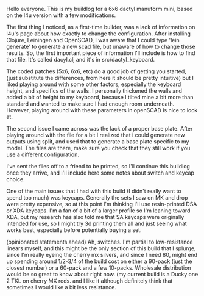 Hello everyone. This is my buildlog for a 6x6 dactyl manuform mini, based on the l4u version with a few modifications.

The first thing I noticed, as a first-time builder, was a lack of information on l4u's page about how exactly to change the configuration. After installing Clojure, Leiningen and OpenSCAD, I was aware that I could type 'lein generate' to generate a new scad file, but unaware of how to change those results. So, the first important piece of information I'll include is how to find that file. It's called dacyl.clj and it's in src/dactyl_keyboard. 

The coded patches (5x6, 6x6, etc) do a good job of getting you started, (just substitute the differences, from here it should be pretty intuitive) but I liked playing around with some other factors, especially the keyboard height, and specifics of the walls. I personally thickened the walls and added a bit of height to my keyboard, because I tilted mine a bit more than standard and wanted to make sure I had enough room underneath. However, playing around with these parameters in openSCAD is nice to look at.

The second issue I came across was the lack of a proper base plate. After playing around with the file for a bit I realized that i could generate new outputs using split, and used that to generate a base plate specific to my model. The files are there, make sure you check that they still work if you use a different configuration. 

I've sent the files off to a friend to be printed, so I'll continue this buildlog once they arrive, and I'll include here some notes about switch and keycap choice.

One of the main issues that I had with this build (I didn't really want to spend too much) was keycaps. Generally the sets I saw on MK and drop were pretty expensive, so at this point I'm thinking I'll use resin-printed DSA or XDA keycaps. I'm a fan of a bit of a larger profile so I'm leaning toward XDA, but my research has also told me that SA keycaps were originally intended for use, so I might try 3d printing them all and just seeing what works best, especially before potentially buying a set.

(opinionated statements ahead)
Ah, switches. I'm partial to low-resistance linears myself, and this might be the only section of this build that I splurge, since I'm really eyeing the cherry mx silvers, and since I need 80, might end up spending around 1/2-3/4 of the build cost on either a 90-pack (just the closest number) or a 60-pack and a few 10-packs. Wholesale distribution would be so great to know about right now.
(my current build is a Ducky one 2 TKL on cherry MX reds. and I like it although definitely think that sometimes I would like a bit less resistance. 
